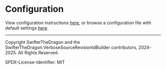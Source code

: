 # Configuration

View configuration instructions [here](./Configuration.md),
or browse a configuration file with default settings [here](./DefaultConfiguration.txt).

---

Copyright SwifterTheDragon and the SwifterTheDragon.VerboseSourceRevisionIdBuilder contributors, 2024-2025. All Rights Reserved.

SPDX-License-Identifier: MIT
